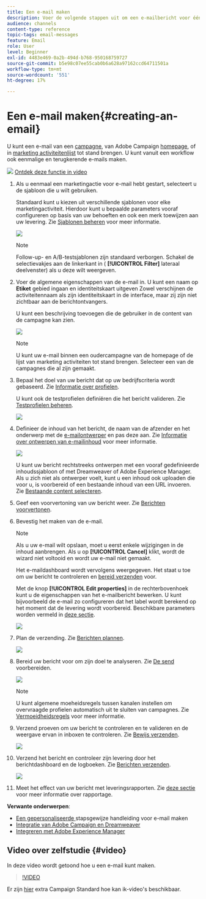 ```yaml
---
title: Een e-mail maken
description: Voer de volgende stappen uit om een e-mailbericht voor één verzending te maken in Adobe Campaign.
audience: channels
content-type: reference
topic-tags: email-messages
feature: Email
role: User
level: Beginner
exl-id: 4483e469-0a2b-494d-b768-950168759727
source-git-commit: b5e98c07ee55cab0b6a628a97162ccd64711501a
workflow-type: tm+mt
source-wordcount: '551'
ht-degree: 17%

---
```


# Een e-mail maken{#creating-an-email}

U kunt een e-mail van een [campagne](../../start/using/marketing-activities.md#creating-a-marketing-activity), van Adobe Campaign [homepage](../../start/using/interface-description.md#home-page), of in [marketing activiteitenlijst](../../start/using/marketing-activities.md#about-marketing-activities) tot stand brengen. U kunt vanuit een workflow ook eenmalige en terugkerende e-mails maken.

![](assets/do-not-localize/how-to-video.png) [Ontdek deze functie in video](#video)

1. Als u eenmaal een marketingactie voor e-mail hebt gestart, selecteert u de sjabloon die u wilt gebruiken.

   Standaard kunt u kiezen uit verschillende sjablonen voor elke marketingactiviteit. Hierdoor kunt u bepaalde parameters vooraf configureren op basis van uw behoeften en ook een merk toewijzen aan uw levering. Zie [Sjablonen beheren](../../start/using/marketing-activity-templates.md) voor meer informatie.

   ![](assets/email_creation_1.png)

   >[!NOTE]
   >
   >Follow-up- en A/B-testsjablonen zijn standaard verborgen. Schakel de selectievakjes aan de linkerkant in ( **[!UICONTROL Filter]** lateraal deelvenster) als u deze wilt weergeven.

1. Voer de algemene eigenschappen van de e-mail in. U kunt een naam op **Etiket** gebied ingaan en identiteitskaart uitgeven Zowel verschijnen de activiteitennaam als zijn identiteitskaart in de interface, maar zij zijn niet zichtbaar aan de berichtontvangers.

   U kunt een beschrijving toevoegen die de gebruiker in de content van de campagne kan zien.

   ![](assets/email_creation_2.png)

   >[!NOTE]
   >
   >U kunt uw e-mail binnen een oudercampagne van de homepage of de lijst van marketing activiteiten tot stand brengen. Selecteer een van de campagnes die al zijn gemaakt.

1. Bepaal het doel van uw bericht dat op uw bedrijfscriteria wordt gebaseerd. Zie [Informatie over profielen](../../audiences/using/about-profiles.md).

   U kunt ook de testprofielen definiëren die het bericht valideren. Zie [Testprofielen beheren](../../audiences/using/managing-test-profiles.md).

   ![](assets/email_creation_3.png)

1. Definieer de inhoud van het bericht, de naam van de afzender en het onderwerp met de [e-mailontwerper](../../designing/using/designing-content-in-adobe-campaign.md) en pas deze aan. Zie [Informatie over ontwerpen van e-mailinhoud](../../designing/using/designing-content-in-adobe-campaign.md) voor meer informatie.

   ![](assets/email_creation_4.png)

   U kunt uw bericht rechtstreeks ontwerpen met een vooraf gedefinieerde inhoudssjabloon of met Dreamweaver of Adobe Experience Manager. Als u zich niet als ontwerper voelt, kunt u een inhoud ook uploaden die voor u, is voorbereid of een bestaande inhoud van een URL invoeren. Zie [Bestaande content selecteren](../../designing/using/using-existing-content.md).

1. Geef een voorvertoning van uw bericht weer. Zie [Berichten voorvertonen](../../sending/using/previewing-messages.md).
1. Bevestig het maken van de e-mail.

   >[!NOTE]
   >
   >Als u uw e-mail wilt opslaan, moet u eerst enkele wijzigingen in de inhoud aanbrengen. Als u op **[!UICONTROL Cancel]** klikt, wordt de wizard niet voltooid en wordt uw e-mail niet gemaakt.

   Het e-maildashboard wordt vervolgens weergegeven. Het staat u toe om uw bericht te controleren en [bereid verzenden](../../sending/using/preparing-the-send.md) voor.

   Met de knop **[!UICONTROL Edit properties]** in de rechterbovenhoek kunt u de eigenschappen van het e-mailbericht bewerken. U kunt bijvoorbeeld de e-mail zo configureren dat het label wordt berekend op het moment dat de levering wordt voorbereid.  Beschikbare parameters worden vermeld in [deze sectie](../../administration/using/configuring-email-channel.md#list-of-email-properties).

   ![](assets/delivery_dashboard_2.png)

1. Plan de verzending. Zie [Berichten plannen](../../sending/using/about-scheduling-messages.md).

   ![](assets/delivery_planning.png)

1. Bereid uw bericht voor om zijn doel te analyseren. Zie [De send](../../sending/using/confirming-the-send.md) voorbereiden.

   ![](assets/preparing_delivery_2.png)

   >[!NOTE]
   >
   >U kunt algemene moeheidsregels tussen kanalen instellen om overvraagde profielen automatisch uit te sluiten van campagnes. Zie [Vermoeidheidsregels](../../sending/using/fatigue-rules.md) voor meer informatie.

1. Verzend proeven om uw bericht te controleren en te valideren en de weergave ervan in inboxen te controleren. Zie [Bewijs verzenden](../../sending/using/sending-proofs.md).

   ![](assets/bat_select.png)

1. Verzend het bericht en controleer zijn levering door het berichtdashboard en de logboeken. Zie [Berichten verzenden](../../sending/using/confirming-the-send.md).

   ![](assets/confirm_delivery.png)

1. Meet het effect van uw bericht met leveringsrapporten. Zie [deze sectie](../../reporting/using/about-dynamic-reports.md) voor meer informatie over rapportage.

**Verwante onderwerpen**:

* [Een gepersonaliseerde ](../../channels/using/key-steps-to-send-a-message.md) stapsgewijze handleiding voor e-mail maken
* [Integratie van Adobe Campaign en Dreamweaver](../../designing/using/using-integrations.md#editing-content-in-dreamweaver)
* [Integreren met Adobe Experience Manager](../../integrating/using/integrating-with-experience-manager.md)

## Video over zelfstudie {#video}

In deze video wordt getoond hoe u een e-mail kunt maken.

>[!VIDEO](https://video.tv.adobe.com/v/23721?quality=12)

Er zijn [hier](https://experienceleague.adobe.com/docs/campaign-standard-learn/tutorials/overview.html?lang=nl) extra Campaign Standard hoe kan ik-video&#39;s beschikbaar.
